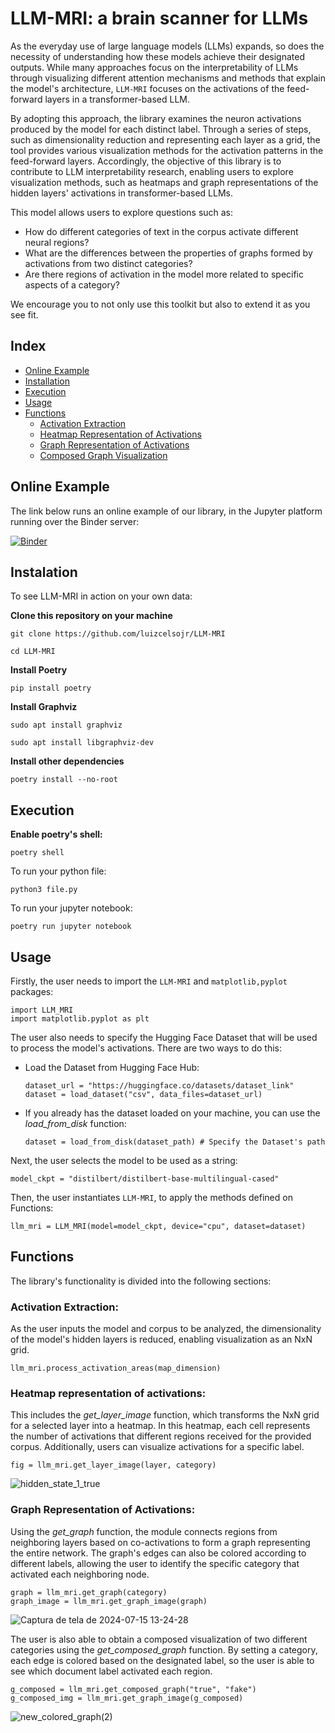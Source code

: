 # LLM-MRI: a brain scanner for LLMs

As the everyday use of large language models (LLMs) expands, so does the necessity of understanding how these models achieve their designated outputs. While many approaches focus on the interpretability of LLMs through visualizing different attention mechanisms and methods that explain the model's architecture, `LLM-MRI` focuses on the activations of the feed-forward layers in a transformer-based LLM.

By adopting this approach, the library examines the neuron activations produced by the model for each distinct label. Through a series of steps, such as dimensionality reduction and representing each layer as a grid, the tool provides various visualization methods for the activation patterns in the feed-forward layers. Accordingly, the objective of this library is to contribute to LLM interpretability research, enabling users to explore visualization methods, such as heatmaps and graph representations of the hidden layers' activations in transformer-based LLMs.

This model allows users to explore questions such as:

- How do different categories of text in the corpus activate different neural regions?
- What are the differences between the properties of graphs formed by activations from two distinct categories?
- Are there regions of activation in the model more related to specific aspects of a category?

We encourage you to not only use this toolkit but also to extend it as you see fit.

## Index
- [Online Example](#online-example)
- [Installation](#installation)
- [Execution](#execution)
- [Usage](#usage)
- [Functions](#functions)
  - [Activation Extraction](#activation-extraction)
  - [Heatmap Representation of Activations](#heatmap-representation-of-activations)
  - [Graph Representation of Activations](#graph-representation-of-activations)
  - [Composed Graph Visualization](#composed-graph-visualization)


## Online Example

The link below runs an online example of our library, in the Jupyter platform running over the Binder server:

[![Binder](https://mybinder.org/badge_logo.svg)](https://mybinder.org/v2/gh/luizcelsojr/LLM-MRI/v01.1?labpath=examples%2FEmotions.ipynb)

## Instalation

To see LLM-MRI in action on your own data:

**Clone this repository on your machine**

```
git clone https://github.com/luizcelsojr/LLM-MRI

cd LLM-MRI
```

**Install Poetry**

```
pip install poetry
```


**Install Graphviz**

```
sudo apt install graphviz

sudo apt install libgraphviz-dev
```

**Install other dependencies**

```
poetry install --no-root
```

## Execution

**Enable poetry's shell:**
```
poetry shell
```

To run your python file:
```
python3 file.py
```

To run your jupyter notebook:
```
poetry run jupyter notebook
```
## Usage

Firstly, the user needs to import the `LLM-MRI` and `matplotlib,pyplot` packages:

```
import LLM_MRI
import matplotlib.pyplot as plt
```
The user also needs to specify the Hugging Face Dataset that will be used to process the model's activations. There are two ways to do this:


- Load the Dataset from Hugging Face Hub: 
  ```
  dataset_url = "https://huggingface.co/datasets/dataset_link"
  dataset = load_dataset("csv", data_files=dataset_url)
  ```
- If you already has the dataset loaded on your machine, you can use the _load_from_disk_ function:
  ```
  dataset = load_from_disk(dataset_path) # Specify the Dataset's path
  ```

Next, the user selects the model to be used as a string:
```
model_ckpt = "distilbert/distilbert-base-multilingual-cased"
```
Then, the user instantiates `LLM-MRI`, to apply the methods defined on Functions:
```
llm_mri = LLM_MRI(model=model_ckpt, device="cpu", dataset=dataset)
```
## Functions
The library's functionality is divided into the following sections:

### Activation Extraction: 
As the user inputs the model and corpus to be analyzed, the dimensionality of the model's hidden layers is reduced, enabling visualization as an NxN grid.
  ```
  llm_mri.process_activation_areas(map_dimension)
  ```


  
### Heatmap representation of activations:
This includes the _get_layer_image_ function, which transforms the NxN grid for a selected layer into a heatmap. In this heatmap, each cell represents the number of activations that different regions received for the provided corpus. Additionally, users can visualize activations for a specific label.
  ```
  fig = llm_mri.get_layer_image(layer, category)
  ```
![hidden_state_1_true](https://github.com/user-attachments/assets/0bfbc90e-2bb9-4bd0-aa20-68c67608189f)



  
### Graph Representation of Activations:
Using the _get_graph_ function, the module connects regions from neighboring layers based on co-activations to form a graph representing the entire network. The graph's edges can also be colored according to different labels, allowing the user to identify the specific category that activated each neighboring node.
   ```
   graph = llm_mri.get_graph(category)
   graph_image = llm_mri.get_graph_image(graph)
  ```
![Captura de tela de 2024-07-15 13-24-28](https://github.com/user-attachments/assets/327b8c94-1162-4e2b-8b1b-d1be2fb1163e)


The user is also able to obtain a composed visualization of two different categories using the _get_composed_graph_ function. By setting a category, each edge is colored based on the designated label, so the user is able to see which document label activated each region.
```
g_composed = llm_mri.get_composed_graph("true", "fake")
g_composed_img = llm_mri.get_graph_image(g_composed)
```

![new_colored_graph(2)](https://github.com/user-attachments/assets/05fee9a7-a3e3-4e67-92f8-d60175de6110)

